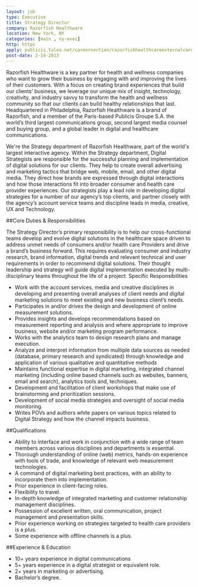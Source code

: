 ```yaml
---
layout: job
type: Executive
title: Strategy Director
company: Razorfish Healthware
location: New York, NY
categories: [main , ny-exec]
http: https
apply: publicis.taleo.net/careersection/razorfishhealthcareexternalcareersection/jobdetail.ftl?job=165780
post-date: 2-14-2013
---
```


Razorfish Healthware is a key partner for health and wellness companies who want to grow their business by engaging with and improving the lives of their customers.  With a focus on creating brand experiences that build our clients’ business, we leverage our unique mix of insight, technology, creativity, and industry savvy to transform the health and wellness community so that our clients can build healthy relationships that last. Headquartered in Philadelphia, Razorfish Healthware is a brand of Razorfish, and a member of the Paris-based Publicis Groupe S.A. the world’s third largest communications group, second largest media counsel and buying group, and a global leader in digital and healthcare communications.

We're the Strategy department of Razorfish Healthware, part of the world's largest interactive agency. Within the Strategy department, Digital Strategists are responsible for the successful planning and implementation of digital solutions for our clients. They help to create overall advertising and marketing tactics that bridge web, mobile, email, and other digital media. They direct how brands are expressed through digital interactions and how those interactions fit into broader consumer and health care provider experiences. Our strategists play a lead role in developing digital strategies for a number of our agency’s top clients, and partner closely with the agency’s account service teams and discipline leads in media, creative, UX and Technology.
 
##Core Duties & Responsibilities
 
The Strategy Director’s primary responsibility is to help our cross-functional teams develop and evolve digital solutions in the healthcare space driven to address unmet needs of consumers and/or health care Providers and drive a brand’s business forward. This requires evaluating consumer and industry research, brand information, digital trends and relevant technical and user requirements in order to recommend digital solutions. Their thought leadership and strategy will guide digital implementation executed by multi-disciplinary teams throughout the life of a project.
Specific Responsibilities

* Work with the account services, media and creative disciplines in developing and presenting overall analyses of client needs and digital marketing solutions to meet existing and new business client’s needs.
* Participates in and/or drives the design and development of online measurement solutions.
* Provides insights and develops recommendations based on measurement reporting and analysis and where appropriate to improve business, website and/or marketing program performance.
* Works with the analytics team to design research plans and manage execution.
* Analyze and interpret information from multiple data sources as needed (database, primary research and syndicated) through knowledge and application of various qualitative and quantitative methods
* Maintains functional expertise in digital marketing, integrated channel marketing (including online based channels such as websites, banners, email and search), analytics tools and, techniques.
* Development and facilitation of client workshops that make use of brainstorming and prioritization sessions.
* Development of social media strategies and oversight of social media monitoring.
* Writes POVs and authors white papers on various topics related to Digital Strategy and how the channel impacts business.

 
##Qualifications

* Ability to interface and work in conjunction with a wide range of team members across various disciplines and departments is essential.
* Thorough understanding of online (web) metrics, hands-on experience with tools of trade, and knowledge of relevant web measurement technologies.
* A command of digital marketing best practices, with an ability to incorporate them into implementation.
* Prior experience in client-facing roles.
* Flexibility to travel.
* In-depth knowledge of integrated marketing and customer relationship management disciplines.
* Possession of excellent written, oral communication, project management and presentation skills.
* Prior experience working on strategies targeted to health care providers is a plus.
* Some experience with offline channels is a plus.

##Experience & Education

* 10+ years experience in digital communications
* 5+ years experience in a digital strategist or equivalent role.
* 2+ years in marketing or advertising.
* Bachelor’s degree.